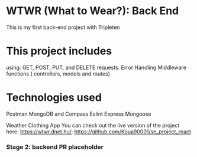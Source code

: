 # WTWR (What to Wear?): Back End
This is my first back-end project with Tripleten

# This project includes
using:
GET, POST, PUT, and DELETE requests.
Error Handling
Middleware functions ( controllers, models and routes)

# Technologies used
Postman
MongoDB and Compass
Eslint
Express
Mongoose


Weather Clothing App
You can check out the live version of the project here: https://wtwr.dnet.hu/; https://github.com/Koua90001/se_project_react

### Stage 2: backend PR placeholder
